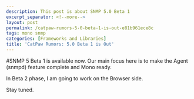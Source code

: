 ```yaml
---
description: This post is about SNMP 5.0 Beta 1
excerpt_separator: <!--more-->
layout: post
permalink: /catpaw-rumors-5-0-beta-1-is-out-e81b961ece8c
tags: mono snmp
categories: [Frameworks and Libraries]
title: 'CatPaw Rumors: 5.0 Beta 1 is Out'
---
```

#SNMP 5 Beta 1 is available now. Our main focus here is to make the Agent (snmpd) feature complete and Mono ready.

In Beta 2 phase, I am going to work on the Browser side.

Stay tuned.
<!--more-->
